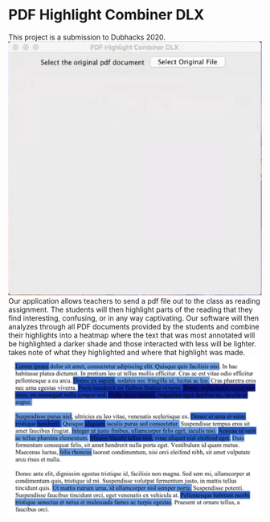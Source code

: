 # PDF Highlight Combiner DLX
This project is a submission to Dubhacks 2020.   
![App](images/app.PNG)   
Our application allows teachers to send a pdf file out to the class as reading assignment. 
The students will then highlight parts of the reading that they find interesting, confusing, or in any way captivating.
Our software will then analyzes through all PDF documents provided by the students and combine their highlights into a heatmap where
the text that was most annotated will be highlighted a darker shade and those interacted with less will be lighter.
takes note of what they highlighted and where that highlight was made. 
![Result](images/result.PNG)  
